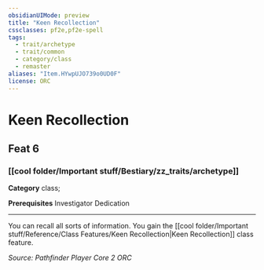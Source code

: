 ```yaml
---
obsidianUIMode: preview
title: "Keen Recollection"
cssclasses: pf2e,pf2e-spell
tags:
  - trait/archetype
  - trait/common
  - category/class
  - remaster
aliases: "Item.HYwpUJO739o0UD0F"
license: ORC
---
```

# Keen Recollection
## Feat 6
### [[cool folder/Important stuff/Bestiary/zz_traits/archetype]]

**Category** class; 



**Prerequisites** Investigator Dedication
* * *
You can recall all sorts of information. You gain the [[cool folder/Important stuff/Reference/Class Features/Keen Recollection|Keen Recollection]] class feature.

*Source: Pathfinder Player Core 2*
*ORC*